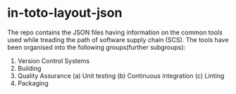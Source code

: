# in-toto-layout-json

The repo contains the JSON files having information on the common tools used while treading the path of software supply chain (SCS).
The tools have been organised into the following groups(further subgroups):
1. Version Control Systems
2. Building
3. Quality Assurance
        (a) Unit testing 
        (b) Continuous integration
        (c) Linting
4. Packaging
